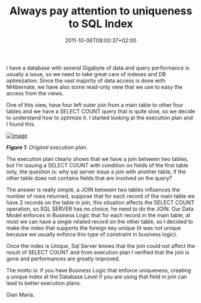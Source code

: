 ﻿---
title: "Always pay attention to uniqueness to SQL Index"
description: ""
date: 2011-10-06T08:00:37+02:00
draft: false
tags: [Sql Server]
categories: [Sql Server]
---
I have a database with several Gigabyte of data and query performance is usually a issue, so we need to take great care of indexes and DB optimization. Since the vast majority of data access is done with NHibernate, we have also some read-only view that we use to easy the access from the views.

One of this view, have four left outer join from a main table to other four tables and we have a SELECT COUNT query that is quite slow, so we decide to understand how to optimize it. I started looking at the execution plan and I found this.

[![image](http://www.codewrecks.com/blog/wp-content/uploads/2011/10/image_thumb.png "image")](http://www.codewrecks.com/blog/wp-content/uploads/2011/10/image.png)

 ***Figure 1***: *Original execution plan.*

The execution plan clearly shows that we have a join between two tables, but I’m issuing a SELECT COUNT with condition on fields of the first table only, the question is: why sql server issue a join with another table, if the other table does not contains fields that are involved on the query?

The answer is really simple, a JOIN between two tables influences the number of rows returned, suppose that for each record of the main table we have 2 records on the table in join, this situation affects the SELECT COUNT operation, so SQL SERVER has no choice, he need to do the JOIN. Our Data Model enforces in Business Logic that for each record in the main table, at most we can have a single related record on the other table, so I decided to make the index that supports the foreign key unique (it was not unique because we usually enforce this type of constraint in business logic).

Once the index is *Unique*, Sql Server knows that the join could not affect the result of SELECT COUNT and from execution plan I verified that the join is gone and performances are greatly improved.

The motto is: if you have Business Logic that enforce uniqueness, creating a unique index at the Database Level if you are using that field in join can lead to better execution plans.

Gian Maria.
